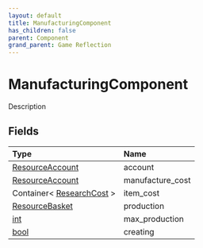 ```yaml
---
layout: default
title: ManufacturingComponent
has_children: false
parent: Component
grand_parent: Game Reflection
---
```

# ManufacturingComponent
Description 

## Fields

| Type | Name |
|:----------|:--------------|
| [ResourceAccount](/riftbreaker-wiki/docs/game-reflection/classes/resource_account/) | account |
| [ResourceAccount](/riftbreaker-wiki/docs/game-reflection/classes/resource_account/) | manufacture_cost |
| Container< [ResearchCost](/riftbreaker-wiki/docs/game-reflection/classes/research_cost/) > | item_cost |
| [ResourceBasket](/riftbreaker-wiki/docs/game-reflection/classes/resource_basket/) | production |
| [int](/riftbreaker-wiki/docs/game-reflection/enums/int/) | max_production |
| [bool](/riftbreaker-wiki/docs/game-reflection/components/bool/) | creating |

